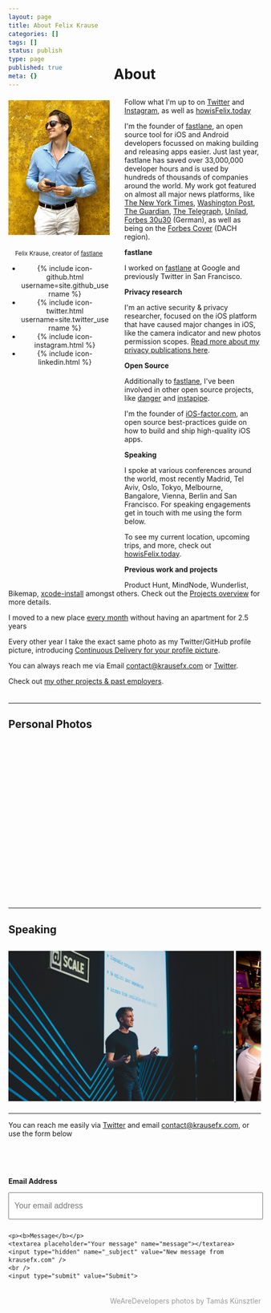 ```yaml
---
layout: page
title: About Felix Krause
categories: []
tags: []
status: publish
type: page
published: true
meta: {}
---
```


<h1 id="about-header">About</h1>

<div id="leftCol">
  <img src="/assets/FelixKrauseProfilePicture.jpg" width="290" style="margin-bottom: 10px; margin-top: 5px;" />
  <br />
  <p style="text-align: center;"><small style="">Felix Krause, creator of <a href="https://fastlane.tools" target="_blank">fastlane</a></small></p>
  <!-- Social links -->
  <ul id="about-social" class="social-media-list" style="margin-top: 10px; margin-bottom: 30px;">
    <li>
      {% include icon-github.html username=site.github_username %}
    </li>
    <li>
      {% include icon-twitter.html username=site.twitter_username %}
    </li>
    <li>
      {% include icon-instagram.html %}
    </li>
    <li>
      {% include icon-linkedin.html %}
    </li>
  </ul>
</div>

<div id="rightCol">
  <p>Follow what I'm up to on <a href="https://twitter.com/krausefx">Twitter</a> and <a href="https://instagram.com/KrauseFx">Instagram</a>, as well as <a href="https://howisFelix.today">howisFelix.today</a></p>

  <p>I'm the founder of <a href="https://fastlane.tools" target="_blank">fastlane</a>, an open source tool for iOS and Android developers focussed on making building and releasing apps easier. Just last year, fastlane has saved over 33,000,000 developer hours and is used by hundreds of thousands of companies around the world. My work got featured on almost all major news platforms, like <a href="https://www.nytimes.com/2022/08/19/technology/tiktok-browser-tracking.html">The New York Times</a>, <a href="https://www.washingtonpost.com/technology/2022/09/13/facebook-instagram-data-privacy/">Washington Post</a>, <a href="https://www.theguardian.com/technology/2017/oct/12/apple-id-iphone-password-demands-security-flaw-phishing-attack-fake-sign-in-request">The Guardian</a>, <a href="https://www.telegraph.co.uk/technology/2017/10/26/warning-iphone-apps-can-silently-turn-cameras-time/">The Telegraph</a>, <a href="https://www.unilad.co.uk/featured/creepy-apple-loophole-seriously-infringes-on-your-privacy/">Unilad</a>, <a href="https://www.forbes.at/artikel/30u30-2017-felix-krause.html" target="_blank">Forbes 30u30</a> (German), as well as being on the <a href="https://twitter.com/krausefx/status/737989912847224832?lang=en">Forbes Cover</a> (DACH region).</p>

  <p><b>fastlane</b></p>

  <p>I worked on <a href="https://fastlane.tools" target="_blank">fastlane</a> at Google and previously Twitter in San Francisco.</p>

  <p><b>Privacy research</b></p>

  <p>I'm an active security & privacy researcher, focused on the iOS platform that have caused major changes in iOS, like the camera indicator and new photos permission scopes. <a href="/privacy">Read more about my privacy publications here</a>.</p>

  <p><b>Open Source</b></p>

  <p>Additionally to <a href="https://fastlane.tools" target="_blank">fastlane</a>, I've been involved in other open source projects, like <a href="https://github.com/danger/danger" target="_blank">danger</a> and <a href="https://instapipe.net">instapipe</a>.</p>

  <p>I'm the founder of <a href="https://ios-factor.com" target="_blank">iOS-factor.com</a>, an open source best-practices guide on how to build and ship high-quality iOS apps.</p>

  <p><b>Speaking</b></p>

  <p>I spoke at various conferences around the world, most recently Madrid, Tel Aviv, Oslo, Tokyo, Melbourne, Bangalore, Vienna, Berlin and San Francisco. For speaking engagements get in touch with me using the form below.

  <p>To see my current location, upcoming trips, and more, check out <a href="https://howisFelix.today" target="_blank">howisFelix.today</a>.</p>

  <p><b>Previous work and projects</b></p>
  <p>Product Hunt, MindNode, Wunderlist, Bikemap, <a href="https://github.com/xcpretty/xcode-install">xcode-install</a> amongst others. Check out the <a href="/projects">Projects overview</a> for more details.</p>

  <p>I moved to a new place <a href="/blog/going-nomad">every month</a> without having an apartment for 2.5 years</p>

  <p>Every other year I take the exact same photo as my Twitter/GitHub profile picture, introducing <a href="/blog/continuous-delivery-for-your-profile-picture">Continuous Delivery for your profile picture</a>.</p>

  <p>You can always reach me via Email <a href="mailto:contact@krausefx.com">contact@krausefx.com</a> or <a href="https://twitter.com/KrauseFx">Twitter</a>.</p>

  <p>Check out <a href="/projects">my other projects & past employers</a>.</p>

<hr style="margin-top: 35px" />

<h2>Personal Photos</h2>
<div class="imageCarousel" id="personalCarousel">
</div>

<hr />

<h2>Speaking</h2>
<div class="imageCarousel">
  <a href="/assets/speaking/FelixKrause1.jpg" target="_blank">
    <img src="/assets/speaking/FelixKrause1.jpg" alt="Felix Krause (KrauseFx) speaking at conference at Facebook Mobile at Scale in Tel Aviv, Israel" />
  </a>
  <a href="/assets/speaking/FelixKrause4.jpg" target="_blank">
    <img src="/assets/speaking/FelixKrause4.jpg" alt="Felix Krause (KrauseFx) speaking at conference at trySwift in New York" />
  </a>
  <a href="/assets/speaking/FelixKrause2.jpg" target="_blank">
    <img src="/assets/speaking/FelixKrause2.jpg" alt="Felix Krause (KrauseFx) speaking at conference at Facebook Mobile at Scale in Tel Aviv, Israel" />
  </a>
  <a href="/assets/speaking/FelixKrause5.jpg" target="_blank">
    <img src="/assets/speaking/FelixKrause5.jpg" alt="Felix Krause (KrauseFx) speaking at conference at WeAreDevelopers in Vienna, Austria" />
  </a>
  <a href="/assets/speaking/FelixKrause3.jpg" target="_blank">
    <img src="/assets/speaking/FelixKrause3.jpg" alt="Felix Krause (KrauseFx) speaking at conference at Facebook Mobile at Scale in Tel Aviv, Israel" />
  </a>
  <a href="/assets/speaking/FelixKrause6.jpg" target="_blank">
    <img src="/assets/speaking/FelixKrause6.jpg" alt="Felix Krause (KrauseFx) speaking at conference at trySwift in New York" />
  </a>
  <a href="/assets/speaking/FelixKrause7.jpg" target="_blank">
    <img src="/assets/speaking/FelixKrause7.jpg" alt="Felix Krause (KrauseFx) speaking at conference at trySwift in New York" />
  </a>
</div>

<script type="text/javascript">
  var url = "https://backend.howisfelix.today/api.json";

  var xmlHttp = new XMLHttpRequest();
  xmlHttp.onreadystatechange = function() { 
      if (xmlHttp.readyState == 4 && xmlHttp.status == 200) {
        var content = JSON.parse(xmlHttp.responseText)
        var photos = content["recentPhotos"]
        var personalCarousel = document.getElementById("personalCarousel")
        for (let photoIndex in photos) {
          let currentEntry = photos[photoIndex]
          let permalink = currentEntry["permalink"]

          // Since we have that photo right above
          if (currentEntry["ig_id"] == "2774359584489420424") {
            continue;
          }

          var linkNode = document.createElement("a");
          linkNode["href"] = permalink
          linkNode["target"] = "_blank"
          var imageNode = document.createElement("span")
          imageNode["style"] = "background-image: url(" + currentEntry["thumbnail_url"] + ")"
          imageNode.setAttribute("alt", currentEntry["caption"])

          linkNode.appendChild(imageNode)
          personalCarousel.appendChild(linkNode)

          if (photoIndex > 8) {
            break; // We don't want to load all the images
          }
        }
      }
  }
  xmlHttp.open("GET", url, true); // true = asynchronous 
  xmlHttp.send(null);
</script>

<hr />
  
  You can reach me easily via <a href="https://twitter.com/KrauseFx">Twitter</a> and email <a href="mailto:contact@krausefx.com">contact@krausefx.com</a>, or use the form below

<div style="width: 100%; float: left; margin-top: 20px; margin-bottom: 20px;">
  <form id="contactform" method="POST" action="https://formspree.io/contact@krausefx.com">
    <p><b>Email Address</b></p>
    <input type="email" name="_replyto" placeholder="Your email address">

    <p><b>Message</b></p>
    <textarea placeholder="Your message" name="message"></textarea>
    <input type="hidden" name="_subject" value="New message from krausefx.com" />
    <br />
    <input type="submit" value="Submit">
  </form>
</div>

<hr />
<p style="text-align: right; color: #999">
  WeAreDevelopers photos by Tamás Künsztler
</p>

<style type="text/css">
  #about-social a {
    text-decoration: none !important;
  }
  .imageCarousel {
    margin-top: 30px;
    height: 310px;
    width: 100%;
    overflow-y: none;
    overflow-x: scroll;
    white-space: nowrap;
  }

  .imageCarousel > a > img {
    height: 300px;
    width: auto;
    max-width: none; /* to override page wide attribute */
    display: inline-block;
  }
  #personalCarousel > a > span {
    /* I didn't spend the time investigating why this is necessary */
    margin-right: 5px;
    height: 300px;
    display: inline-block;
    width: 300px; /* IG pictures should always be square */
    background-size: cover;
    background-repeat: no-repeat;
    background-position: 50% 50%;
  }
  #contactform {
    padding-top: 30px;
  }

  #contactform input[type="email"] {
    width: calc(100% - 20px);
    height: 30px;
    font-size: 16px;
    padding: 10px;
    margin-bottom: 10px;
  }
  #contactform textarea {
    width: calc(100% - 30px);
    height: 100px;
    font-size: 16px;
    border: 1px solid #ccc;
    background-color: #fafafa;
    padding: 15px;
    resize: vertical;
  }
  #contactform input[type="submit"] {
    display: inline-block;
    width: 127px;
    height: 42px;
    background-color: #272727;
    color: white;
    font-weight: 600;
    font-style: normal;
    font-size: 14px;
    border: none;
    margin-top: 10px;
    cursor: pointer;
  }
  #leftCol {
    margin-bottom: 40px;
    margin-right: 30px;
    width: 100%;
    text-align: center;
  }
  #about-header {
    text-align: center;
    margin-bottom: 30px;
    margin-top: -60px
  }
  @media screen and (max-width: 800px) {
    #about-header {
      margin-top: -20px;
      margin-bottom: 10px;
    }
    .imageCarousel {
      height: 190px;
    }
    .imageCarousel > a > img {
      height: 180px;
    }
    #personalCarousel > a > span {
      height: 180px;
      width: 180px;
    }
    #leftCol > img { 
      width: 40%;
    }
    #leftCol > p {
      display: none;
    }
  }
  @media screen and (min-width: 800px) {
    #leftCol {
        width: 40%; 
        float: left;
        height: 940px;
      }
    }
  }
  @media screen and (min-width: 800px) {
    #rightCol {
      width: 55%; 
      float: right;
    }
  }
  }
</style>
